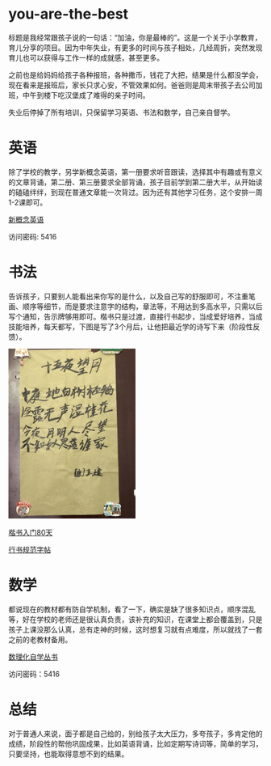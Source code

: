 # you-are-the-best

标题是我经常跟孩子说的一句话：“加油，你是最棒的”。这是一个关于小学教育，育儿分享的项目。因为中年失业，有更多的时间与孩子相处，几经周折，突然发现育儿也可以获得与工作一样的成就感，甚至更多。

之前也是给妈妈给孩子各种报班，各种撒币，钱花了大把，结果是什么都没学会，现在看来是报班后，家长只求心安，不管效果如何。爸爸则是周末带孩子去公司加班，中午到楼下吃汉堡成了难得的亲子时间。

失业后停掉了所有培训，只保留学习英语、书法和数学，自己亲自督学。

# 英语
除了学校的教学，另学新概念英语，第一册要求听音跟读，选择其中有趣或有意义的文章背诵，第二册、第三册要求全部背诵，孩子目前学到第二册大半，从开始读的磕磕绊绊，到现在普通文章能一次背过。因为还有其他学习任务，这个安排一周1-2课即可。

[新概念英语](https://url38.ctfile.com/f/62354638-1464381185-5bafc1?p=5416)

访问密码: 5416

# 书法
告诉孩子，只要别人能看出来你写的是什么，以及自己写的舒服即可，不注重笔画、顺序等细节，而是要求注意字的结构，章法等，不用达到多高水平，只需以后写个通知，告示牌够用即可。楷书只是过渡，直接行书起步，当成爱好培养，当成技能培养，每天都写，下图是写了3个月后，让他把最近学的诗写下来（阶段性反馈）。

<img src="/IMG_3493.JPG" style="width:50%;"/>

[楷书入门80天](/楷书入门80天.pdf)

[行书规范字帖](/行书规范字帖.pdf)

# 数学
都说现在的教材都有防自学机制，看了一下，确实是缺了很多知识点，顺序混乱等，好在学校的老师还是很认真负责，该补充的知识，在课堂上都会覆盖到，只是孩子上课没那么认真，总有走神的时候，这时想复习就有点难度，所以就找了一套之前的老教材备用。

[数理化自学丛书](https://url38.ctfile.com/f/62354638-1464379880-0eadc2?p=5416)

访问密码：5416

# 总结
对于普通人来说，面子都是自己给的，别给孩子太大压力，多夸孩子，多肯定他的成绩，阶段性的帮他巩固成果，比如英语背诵，比如定期写诗词等，简单的学习，只要坚持，也能取得意想不到的结果。
